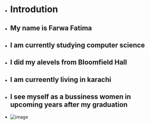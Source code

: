 -    # Introdution

-    ## My name is Farwa Fatima 
-    ## I am currently studying computer science 
-    ## I did my alevels from Bloomfield Hall 
-    ## I am curreently living in karachi 
-    ## I see myself as a bussiness women in upcoming years after my graduation
- ![image](https://github.com/user-attachments/assets/22b784a7-8be8-4163-a43f-124c617d8f64)
